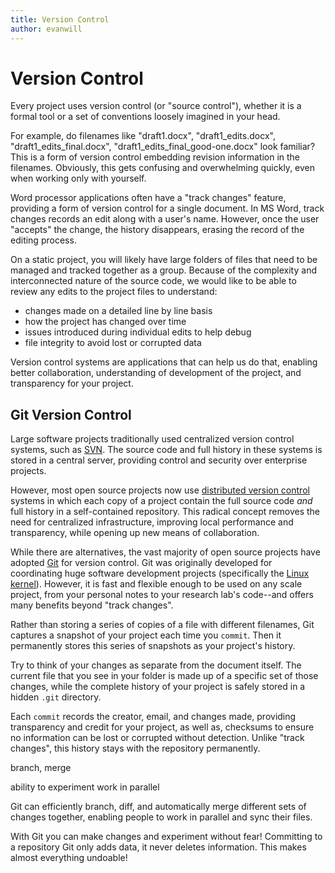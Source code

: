 ```yaml
---
title: Version Control
author: evanwill
---
```


# Version Control

Every project uses version control (or "source control"), whether it is a formal tool or a set of conventions loosely imagined in your head. 

For example, do filenames like "draft1.docx", "draft1_edits.docx", "draft1_edits_final.docx", "draft1_edits_final_good-one.docx" look familiar? 
This is a form of version control embedding revision information in the filenames.
Obviously, this gets confusing and overwhelming quickly, even when working only with yourself.

Word processor applications often have a "track changes" feature, providing a form of version control for a single document. 
In MS Word, track changes records an edit along with a user's name. 
However, once the user "accepts" the change, the history disappears, erasing the record of the editing process. 

On a static project, you will likely have large folders of files that need to be managed and tracked together as a group. 
Because of the complexity and interconnected nature of the source code, we would like to be able to review any edits to the project files to understand:

- changes made on a detailed line by line basis
- how the project has changed over time
- issues introduced during individual edits to help debug
- file integrity to avoid lost or corrupted data

Version control systems are applications that can help us do that, enabling better collaboration, understanding of development of the project, and transparency for your project.

## Git Version Control

Large software projects traditionally used centralized version control systems, such as [SVN](https://subversion.apache.org/).
The source code and full history in these systems is stored in a central server, providing control and security over enterprise projects.

However, most open source projects now use [distributed version control](https://en.wikipedia.org/wiki/Distributed_version_control) systems in which each copy of a project contain the full source code *and* full history in a self-contained repository.
This radical concept removes the need for centralized infrastructure, improving local performance and transparency, while opening up new means of collaboration.

While there are alternatives, the vast majority of open source projects have adopted [Git](https://git-scm.com/) for version control.
Git was originally developed for coordinating huge software development projects (specifically the [Linux kernel](https://www.kernel.org/)). 
However, it is fast and flexible enough to be used on any scale project, from your personal notes to your research lab's code--and offers many benefits beyond "track changes".

Rather than storing a series of copies of a file with different filenames, Git captures a snapshot of your project each time you `commit`.
Then it permanently stores this series of snapshots as your project's history.

Try to think of your changes as separate from the document itself.
The current file that you see in your folder is made up of a specific set of those changes, while the complete history of your project is safely stored in a hidden `.git` directory.

Each `commit` records the creator, email, and changes made, providing transparency and credit for your project, as well as, checksums to ensure no information can be lost or corrupted without detection.
Unlike "track changes", this history stays with the repository permanently.

branch, merge

ability to experiment 
work in parallel

Git can efficiently branch, diff, and automatically merge different sets of changes together, enabling people to work in parallel and sync their files.

With Git you can make changes and experiment without fear!
Committing to a repository Git only adds data, it never deletes information. 
This makes almost everything undoable!
